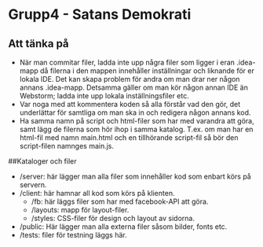 # Grupp4 - Satans Demokrati


## Att tänka på
* När man commitar filer, ladda inte upp några filer som ligger i eran .idea-mapp då filerna i den mappen innehåller inställningar och liknande för er lokala IDE. Det kan skapa problem för andra om man drar ner någon annans .idea-mapp. Detsamma gäller om man kör någon annan IDE än Webstorm; ladda inte upp lokala inställningsfiler etc.
* Var noga med att kommentera koden så alla förstår vad den gör, det underlättar för samtliga om man ska in och redigera någon annans kod.
* Ha samma namn på script och html-filer som har med varandra att göra, samt lägg de filerna som hör ihop i samma katalog. T.ex. om man har en html-fil med namn main.html och en tillhörande script-fil så bör den script-filen namnges main.js.

##Kataloger och filer
- /server: här lägger man alla filer som innehåller kod som enbart körs på servern.
- /client: här hamnar all kod som körs på klienten.
    - /fb: här läggs filer som har med facebook-API att göra.
    - /layouts: mapp för layout-filer.
    - /styles: CSS-filer för design och layout av sidorna.
- /public: Här lägger man alla externa filer såsom bilder, fonts etc.
- /tests: filer för testning läggs här.